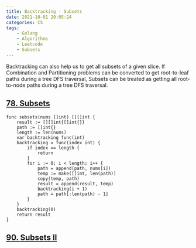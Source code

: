 ```yaml
---
title: Backtracking - Subsets
date: 2021-10-01 20:05:24
categories: CS
tags:
    - Golang
    - Algorithms
    - Leetcode
    - Subsets
---
```


Backtracking can also help us to get all subsets of a given slice. If Combination and Partitioning problems can be converted to get root-to-leaf paths during a tree DFS traversal, Subsets can be treated as getting all root-to-node paths during a tree DFS traversal.

## [78. Subsets](https://leetcode.com/problems/subsets/)
```golang
func subsets(nums []int) [][]int {
    result := [][]int{[]int{}}
    path := []int{}
    length := len(nums)
    var backtracking func(int)
    backtracking = func(index int) {
        if index == length {
            return
        }
        for i := 0; i < length; i++ {
            path = append(path, nums[i])
            temp := make([]int, len(path))
            copy(temp, path)
            result = append(result, temp)
            backtracking(i + 1)
            path = path[:len(path) - 1]
        } 
    }
    backtracking(0)
    return result
}
```

## [90. Subsets II](https://leetcode.com/problems/subsets-ii/)